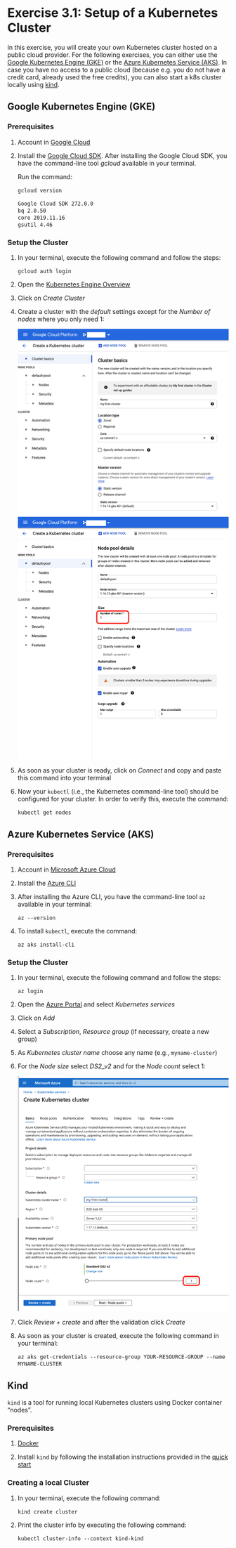 # Exercise 3.1: Setup of a Kubernetes Cluster

In this exercise, you will create your own Kubernetes cluster hosted on a public cloud provider. For the following exercises, you can either use the [Google Kubernetes Engine (GKE)](https://cloud.google.com/kubernetes-engine/) or the [Azure Kubernetes Service (AKS)](https://azure.microsoft.com/en-us/services/kubernetes-service/).
In case you have no access to a public cloud (because e.g. you do not have a credit card, already used the free credits), you can also start a k8s cluster locally using [kind](https://kind.sigs.k8s.io/docs/user/quick-start/).


## Google Kubernetes Engine (GKE)

### Prerequisites
1. Account in [Google Cloud](http://cloud.google.com/)

1. Install the [Google Cloud SDK](https://cloud.google.com/sdk/install). After installing the Google Cloud SDK, you have the command-line tool *gcloud* available in your terminal. 

    Run the command: 
    ```console
    gcloud version
    ```

    ```source
    Google Cloud SDK 272.0.0
    bq 2.0.50
    core 2019.11.16
    gsutil 4.46
    ```

### Setup the Cluster
1. In your terminal, execute the following command and follow the steps:

    ```console
    gcloud auth login
    ```

1. Open the [Kubernetes Engine Overview](https://console.cloud.google.com/kubernetes)

1. Click on *Create Cluster*

1. Create a cluster with the *default* settings except for the *Number of nodes* where you only need 1:

    ![K8s Cluster in GKE](./assets/create_gke_cluster1.png)
    ![K8s Cluster in GKE](./assets/create_gke_cluster2.png)

1. As soon as your cluster is ready, click on *Connect* and copy and paste this command into your terminal

1. Now your `kubectl` (i.e., the Kubernetes command-line tool) should be configured for your cluster. In order to verify this, execute the command: 

    ```console
    kubectl get nodes
    ```

## Azure Kubernetes Service (AKS) 

### Prerequisites
1. Account in [Microsoft Azure Cloud](https://azure.microsoft.com/)

1. Install the [Azure CLI](https://docs.microsoft.com/en-us/cli/azure/install-azure-cli?view=azure-cli-latest)

1. After installing the Azure CLI, you have the command-line tool `az` available in your terminal:

    ```console
    az --version
    ```

1. To install `kubectl`, execute the command:

    ```console
    az aks install-cli
    ```

### Setup the Cluster
1. In your terminal, execute the following command and follow the steps:

    ```console
    az login
    ```

1. Open the [Azure Portal](https://portal.azure.com/) and select *Kubernetes services*

1. Click on *Add*

1. Select a *Subscription*, *Resource group* (if necessary, create a new group)

1. As *Kubernetes cluster name* choose any name (e.g., `myname-cluster`)

1. For the *Node size* select *DS2_v2* and for the *Node count* select 1:

    ![K8s Cluster in AKS](./assets/create_aks_cluster.png)

1. Click *Review + create* and after the validation click *Create*

1. As soon as your cluster is created, execute the following command in your terminal:

    ```console
    az aks get-credentials --resource-group YOUR-RESOURCE-GROUP --name MYNAME-CLUSTER
    ```

## Kind

`kind` is a tool for running local Kubernetes clusters using Docker container “nodes”.

### Prerequisites
1. [Docker](https://docs.docker.com/get-docker/)

1. Install `kind` by following the installation instructions provided in the [quick start](https://kind.sigs.k8s.io/docs/user/quick-start/)

### Creating a local Cluster 
1. In your terminal, execute the following command:

    ```console
    kind create cluster
    ```

1. Print the cluster info by executing the following command:

    ```console
    kubectl cluster-info --context kind-kind
    ```